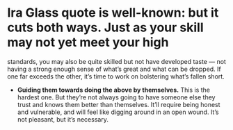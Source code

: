 

# Ira Glass quote is well-known: but it cuts both ways. Just as your skill may not yet meet your high
standards, you may also be quite skilled but not have developed taste — not having a strong enough sense of
what’s great and what can be dropped. If one far exceeds the other, it’s time to work on bolstering
what’s fallen short.



 *  __Guiding them towards doing the above by themselves.__ This is the hardest one. But they’re not always
going to have someone else they trust and knows them better than themselves. It’ll require being honest and
vulnerable, and will feel like digging around in an open wound. It’s not pleasant, but it’s
necessary.